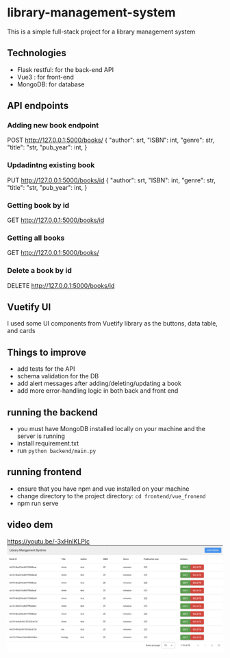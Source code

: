 # library-management-system

This is a simple full-stack project for a library management system

## Technologies
- Flask restful: for the back-end API
- Vue3 : for front-end 
- MongoDB: for database

## API endpoints
### Adding new book endpoint
POST http://127.0.0.1:5000/books/
{
  "author": srt,
  "ISBN": int,
  "genre": str,
  "title": "str,
  "pub_year": int,
}

### Updadintng existing book
PUT http://127.0.0.1:5000/books/id
{
  "author": srt,
  "ISBN": int,
  "genre": str,
  "title": "str,
  "pub_year": int,
}

### Getting book by id
GET http://127.0.0.1:5000/books/id

### Getting all books
GET http://127.0.0.1:5000/books/

### Delete a book by id
DELETE http://127.0.0.1:5000/books/id


## Vuetify UI
I used some UI components from Vuetify library as the buttons, data table, and cards

## Things to improve
- add tests for the API
- schema validation for the DB
- add alert messages after adding/deleting/updating a book
- add more error-handling logic in both back and front end


## running the backend
- you must have MongoDB installed locally on your machine and the server is running
- install requirement.txt
- run ``python backend/main.py``

## running frontend
- ensure that you have npm and vue installed on your machine
- change directory to the project directory:  ``cd frontend/vue_fronend``
-  npm run serve 

## video dem
https://youtu.be/-3xHnlKLPlc
![alt text](image.png)
